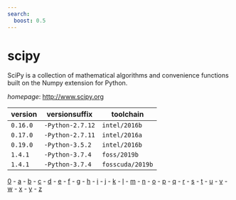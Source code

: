```yaml
---
search:
  boost: 0.5
---
```

# scipy

SciPy is a collection of mathematical algorithms and convenience  functions built on the Numpy extension for Python.

*homepage*: <http://www.scipy.org>

version | versionsuffix | toolchain
--------|---------------|----------
``0.16.0`` | ``-Python-2.7.12`` | ``intel/2016b``
``0.17.0`` | ``-Python-2.7.11`` | ``intel/2016a``
``0.19.0`` | ``-Python-3.5.2`` | ``intel/2016b``
``1.4.1`` | ``-Python-3.7.4`` | ``foss/2019b``
``1.4.1`` | ``-Python-3.7.4`` | ``fosscuda/2019b``

[0](../0/index.md) - [a](../a/index.md) - [b](../b/index.md) - [c](../c/index.md) - [d](../d/index.md) - [e](../e/index.md) - [f](../f/index.md) - [g](../g/index.md) - [h](../h/index.md) - [i](../i/index.md) - [j](../j/index.md) - [k](../k/index.md) - [l](../l/index.md) - [m](../m/index.md) - [n](../n/index.md) - [o](../o/index.md) - [p](../p/index.md) - [q](../q/index.md) - [r](../r/index.md) - [s](../s/index.md) - [t](../t/index.md) - [u](../u/index.md) - [v](../v/index.md) - [w](../w/index.md) - [x](../x/index.md) - [y](../y/index.md) - [z](../z/index.md)

